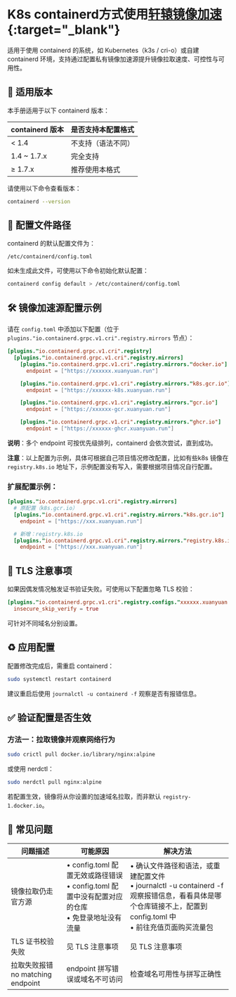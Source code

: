 # K8s containerd方式使用[轩辕镜像加速](https://xuanyuan.cloud/){:target="_blank"}

适用于使用 containerd 的系统，如 Kubernetes（k3s / cri-o）或自建 containerd 环境，支持通过配置私有镜像加速源提升镜像拉取速度、可控性与可用性。

## 📌 适用版本

本手册适用于以下 containerd 版本：

| containerd 版本 | 是否支持本配置格式 |
|----------------|-------------------|
| < 1.4 | 不支持（语法不同） |
| 1.4 ~ 1.7.x | 完全支持 |
| ≥ 1.7.x | 推荐使用本格式 |

请使用以下命令查看版本：

```bash
containerd --version
```

## 📁 配置文件路径

containerd 的默认配置文件为：

```
/etc/containerd/config.toml
```

如未生成此文件，可使用以下命令初始化默认配置：

```bash
containerd config default > /etc/containerd/config.toml
```

## 🛠 镜像加速源配置示例

请在 `config.toml` 中添加以下配置（位于 `plugins."io.containerd.grpc.v1.cri".registry.mirrors` 节点）：

```toml
[plugins."io.containerd.grpc.v1.cri".registry]
  [plugins."io.containerd.grpc.v1.cri".registry.mirrors]
    [plugins."io.containerd.grpc.v1.cri".registry.mirrors."docker.io"]
      endpoint = ["https://xxxxxx.xuanyuan.run"]

    [plugins."io.containerd.grpc.v1.cri".registry.mirrors."k8s.gcr.io"]
      endpoint = ["https://xxxxxx-k8s.xuanyuan.run"]

    [plugins."io.containerd.grpc.v1.cri".registry.mirrors."gcr.io"]
      endpoint = ["https://xxxxxx-gcr.xuanyuan.run"]

    [plugins."io.containerd.grpc.v1.cri".registry.mirrors."ghcr.io"]
      endpoint = ["https://xxxxxx-ghcr.xuanyuan.run"]
```

**说明**：多个 endpoint 可按优先级排列，containerd 会依次尝试，直到成功。

**注意**：以上配置为示例，具体可根据自己项目情况修改配置，比如有些k8s 镜像在 `registry.k8s.io` 地址下，示例配置没有写入，需要根据项目情况自行配置。

### 扩展配置示例：

```toml
[plugins."io.containerd.grpc.v1.cri".registry.mirrors]
  # 原配置（k8s.gcr.io）
  [plugins."io.containerd.grpc.v1.cri".registry.mirrors."k8s.gcr.io"]
    endpoint = ["https://xxx.xuanyuan.run"]

  # 新增：registry.k8s.io
  [plugins."io.containerd.grpc.v1.cri".registry.mirrors."registry.k8s.io"]
    endpoint = ["https://xxx.xuanyuan.run"]
```

## 🔐 TLS 注意事项

如果因偶发情况触发证书验证失败。可使用以下配置忽略 TLS 校验：

```toml
[plugins."io.containerd.grpc.v1.cri".registry.configs."xxxxxx.xuanyuan.run".tls]
  insecure_skip_verify = true
```

可针对不同域名分别设置。

## ♻️ 应用配置

配置修改完成后，需重启 containerd：

```bash
sudo systemctl restart containerd
```

建议重启后使用 `journalctl -u containerd -f` 观察是否有报错信息。

## ✅ 验证配置是否生效

### 方法一：拉取镜像并观察网络行为

```bash
sudo crictl pull docker.io/library/nginx:alpine
```

或使用 nerdctl：

```bash
sudo nerdctl pull nginx:alpine
```

若配置生效，镜像将从你设置的加速域名拉取，而非默认 `registry-1.docker.io`。

## 📝 常见问题

| 问题描述 | 可能原因 | 解决方法 |
|---------|---------|---------|
| 镜像拉取仍走官方源 | • config.toml 配置无效或路径错误<br>• config.toml 配置中没有配置对应的仓库<br>• 免登录地址没有流量 | • 确认文件路径和语法，或重建配置文件<br>• journalctl -u containerd -f 观察报错信息，看看具体是哪个仓库链接不上，配置到 config.toml 中<br>• 前往充值页面购买流量包 |
| TLS 证书校验失败 | 见 TLS 注意事项 | 见 TLS 注意事项 |
| 拉取失败报错 no matching endpoint | endpoint 拼写错误或域名不可访问 | 检查域名可用性与拼写正确性 |
